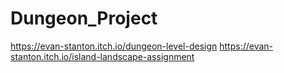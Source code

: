 # Dungeon_Project
https://evan-stanton.itch.io/dungeon-level-design
https://evan-stanton.itch.io/island-landscape-assignment
